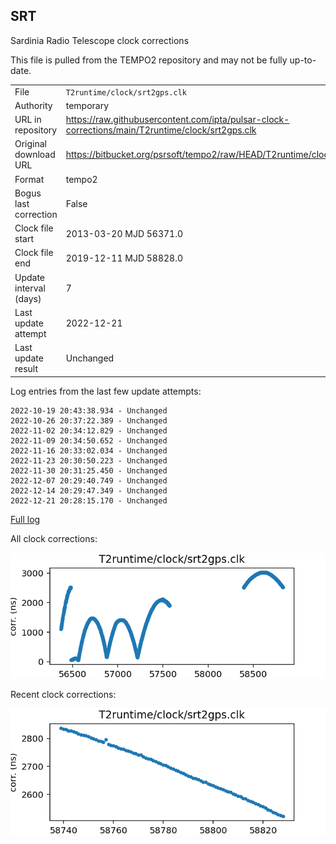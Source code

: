 
## SRT

Sardinia Radio Telescope clock corrections

This file is pulled from the TEMPO2 repository and may not be fully up-to-date.

|     |     |
|:--- |:--- |
| File | `T2runtime/clock/srt2gps.clk` |
| Authority | temporary |
| URL in repository | <https://raw.githubusercontent.com/ipta/pulsar-clock-corrections/main/T2runtime/clock/srt2gps.clk> |
| Original download URL | <https://bitbucket.org/psrsoft/tempo2/raw/HEAD/T2runtime/clock/srt2gps.clk> |
| Format | tempo2 |
| Bogus last correction | False |
| Clock file start | 2013-03-20 MJD 56371.0 |
| Clock file end | 2019-12-11 MJD 58828.0 |
| Update interval (days) | 7 |
| Last update attempt | 2022-12-21 |
| Last update result | Unchanged |

Log entries from the last few update attempts:
```
2022-10-19 20:43:38.934 - Unchanged
2022-10-26 20:37:22.389 - Unchanged
2022-11-02 20:34:12.829 - Unchanged
2022-11-09 20:34:50.652 - Unchanged
2022-11-16 20:33:02.034 - Unchanged
2022-11-23 20:30:50.223 - Unchanged
2022-11-30 20:31:25.450 - Unchanged
2022-12-07 20:29:40.749 - Unchanged
2022-12-14 20:29:47.349 - Unchanged
2022-12-21 20:28:15.170 - Unchanged
```
[Full log](https://raw.githubusercontent.com/ipta/pulsar-clock-corrections/main/log/T2runtime/clock/srt2gps.clk.log)


All clock corrections:

![plot of all clock corrections](srt2gps.clk.png "All corrections")

Recent clock corrections:

![plot of recent clock corrections](srt2gps.clk.short.png "Recent corrections")

